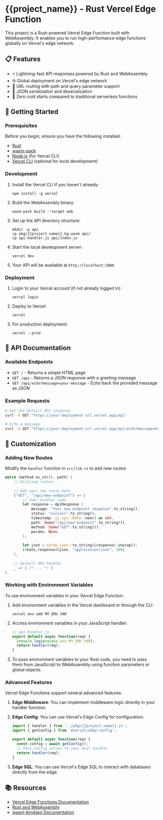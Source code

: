 # {{project_name}} - Rust Vercel Edge Function

This project is a Rust-powered Vercel Edge Function built with WebAssembly. It enables you to run high-performance edge functions globally on Vercel's edge network.

## 📋 Features

- ⚡️ Lightning-fast API responses powered by Rust and WebAssembly
- 🌐 Global deployment on Vercel's edge network
- 🧩 URL routing with path and query parameter support
- 🔄 JSON serialization and deserialization
- 💨 Zero cold starts compared to traditional serverless functions

## 🚀 Getting Started

### Prerequisites

Before you begin, ensure you have the following installed:
- [Rust](https://www.rust-lang.org/tools/install)
- [wasm-pack](https://rustwasm.github.io/wasm-pack/installer/)
- [Node.js](https://nodejs.org/) (for Vercel CLI)
- [Vercel CLI](https://vercel.com/docs/cli) (optional for local development)

### Development

1. Install the Vercel CLI if you haven't already:
   ```
   npm install -g vercel
   ```

2. Build the WebAssembly binary:
   ```
   wasm-pack build --target web
   ```

3. Set up the API directory structure:
   ```
   mkdir -p api
   cp pkg/{{project_name}}_bg.wasm api/
   cp api-handler.js api/index.js
   ```

4. Start the local development server:
   ```
   vercel dev
   ```

5. Your API will be available at `http://localhost:3000`

### Deployment

1. Login to your Vercel account (if not already logged in):
   ```
   vercel login
   ```

2. Deploy to Vercel:
   ```
   vercel
   ```

3. For production deployment:
   ```
   vercel --prod
   ```

## 📖 API Documentation

### Available Endpoints

- `GET /` - Returns a simple HTML page
- `GET /api` - Returns a JSON response with a greeting message
- `GET /api/echo?message=your-message` - Echo back the provided message as JSON

### Example Requests

```bash
# Get the default API response
curl -X GET "https://your-deployment-url.vercel.app/api"

# Echo a message
curl -X GET "https://your-deployment-url.vercel.app/api/echo?message=hello-world"
```

## 🔧 Customization

### Adding New Routes

Modify the `handler` function in `src/lib.rs` to add new routes:

```rust
match (method.as_str(), path) {
    // Existing routes...
    
    // Add your new route here
    ("GET", "/api/new-endpoint") => {
        // Your handler code
        let response = ApiResponse {
            message: "Your new endpoint response".to_string(),
            status: "success".to_string(),
            timestamp: js_sys::Date::now() as u64,
            path: Some("/api/new-endpoint".to_string()),
            method: Some("GET".to_string()),
            params: None,
        };
        
        let json = serde_json::to_string(&response).unwrap();
        create_response(&json, "application/json", 200)
    },
    
    // Default 404 handler
    _ => { /* ... */ }
}
```

### Working with Environment Variables

To use environment variables in your Vercel Edge Function:

1. Add environment variables in the Vercel dashboard or through the CLI:
   ```
   vercel env add MY_ENV_VAR
   ```

2. Access environment variables in your JavaScript handler:
   ```javascript
   // api-handler.js
   export default async function(req) {
     console.log(process.env.MY_ENV_VAR);
     return handler(req);
   }
   ```

3. To pass environment variables to your Rust code, you need to pass them from JavaScript to WebAssembly using function parameters or global objects.

### Advanced Features

Vercel Edge Functions support several advanced features:

1. **Edge Middleware**: You can implement middleware logic directly in your handler function.

2. **Edge Config**: You can use Vercel's Edge Config for configuration:
   ```javascript
   import { handler } from '../pkg/{{project_name}}.js';
   import { getConfig } from '@vercel/edge-config';

   export default async function(req) {
     const config = await getConfig();
     // Pass config values to your Rust handler
     return handler(req);
   }
   ```

3. **Edge SQL**: You can use Vercel's Edge SQL to interact with databases directly from the edge.

## 📚 Resources

- [Vercel Edge Functions Documentation](https://vercel.com/docs/functions/edge-functions)
- [Rust and WebAssembly](https://rustwasm.github.io/docs/book/)
- [wasm-bindgen Documentation](https://rustwasm.github.io/wasm-bindgen/)
